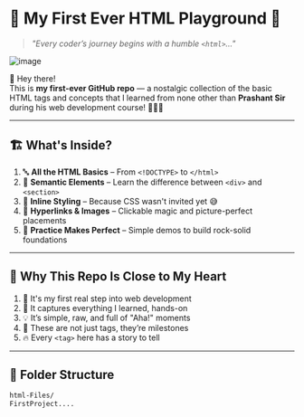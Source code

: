 # 🧪 My First Ever HTML Playground 🎉

> *"Every coder’s journey begins with a humble `<html>`..."*

![image](https://github.com/user-attachments/assets/a808c5c3-31eb-4834-91d1-186b61ac7465)


👋 Hey there!  
This is **my first-ever GitHub repo** — a nostalgic collection of the basic HTML tags and concepts that I learned from none other than **Prashant Sir** during his web development course! 🧑‍🏫✨

---

## 🏗️ What's Inside?

1. 🔤 **All the HTML Basics** – From `<!DOCTYPE>` to `</html>`  
2. 🧱 **Semantic Elements** – Learn the difference between `<div>` and `<section>`  
3. 🎨 **Inline Styling** – Because CSS wasn't invited yet 😅  
4. 🔗 **Hyperlinks & Images** – Clickable magic and picture-perfect placements  
5. 🧪 **Practice Makes Perfect** – Simple demos to build rock-solid foundations  

---

## 🌈 Why This Repo Is Close to My Heart

1. 🚀 It's my first real step into web development  
2. 🧠 It captures everything I learned, hands-on  
3. 💡 It’s simple, raw, and full of "Aha!" moments  
4. 📜 These are not just tags, they’re milestones  
5. 🔥 Every `<tag>` here has a story to tell  

---

## 📁 Folder Structure

```bash
html-Files/
FirstProject....
